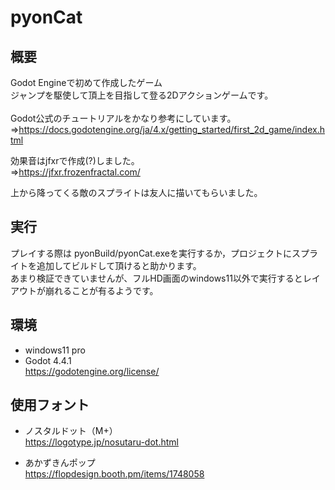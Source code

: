 # pyonCat
## 概要
Godot Engineで初めて作成したゲーム <br>
ジャンプを駆使して頂上を目指して登る2Dアクションゲームです。 <br>
<br>
Godot公式のチュートリアルをかなり参考にしています。 <br>
⇒https://docs.godotengine.org/ja/4.x/getting_started/first_2d_game/index.html <br>

効果音はjfxrで作成(?)しました。<br>
⇒https://jfxr.frozenfractal.com/

上から降ってくる敵のスプライトは友人に描いてもらいました。

## 実行
プレイする際は pyonBuild/pyonCat.exeを実行するか，プロジェクトにスプライトを追加してビルドして頂けると助かります。 <br>
あまり検証できていませんが、フルHD画面のwindows11以外で実行するとレイアウトが崩れることが有るようです。 <br>

## 環境 <br>
- windows11 pro <br>
- Godot 4.4.1 <br>
https://godotengine.org/license/
 
## 使用フォント
- ノスタルドット（M+） <br>
https://logotype.jp/nosutaru-dot.html

- あかずきんポップ <br>
https://flopdesign.booth.pm/items/1748058
